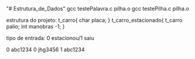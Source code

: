 "# Estrutura_de_Dados" 
gcc testePalavra.c pilha.o
gcc testePilha.c pilha.o

estrutura do projeto:
t_carro{
  char placa;
}
t_carro_estacionado{
  t_carro palio;
  int manobras -1;
}

tipo de entrada:
0 estacionou/1 saiu

0 abc1234
0 jhg3456
1 abc1234

